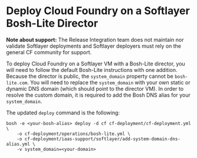 # Deploy Cloud Foundry on a Softlayer Bosh-Lite Director
**Note about support:** The Release Integration team does not maintain nor validate Softlayer deployments and Softlayer deployers must rely on the general CF community for support.

To deploy Cloud Foundry on a Softlayer VM with a Bosh-Lite director,
you will need to follow
the default Bosh-Lite instructions
with one addition.
Because the director is public,
the `system_domain` property
cannot be `bosh-lite.com`.
You will need to replace
the `system_domain`
with your own
static or dynamic DNS domain
(which should point to the director VM).
In order to resolve the custom domain, it is required
to add the Bosh DNS alias for your `system_domain`.

The updated `deploy` command is the following:

```
bosh -e <your-bosh-alias> deploy -d cf cf-deployment/cf-deployment.yml \
    -o cf-deployment/operations/bosh-lite.yml \
    -o cf-deployment/iaas-support/softlayer/add-system-domain-dns-alias.yml \
    -v system_domain=<your-domain>
```
